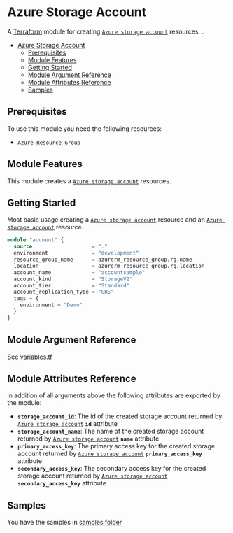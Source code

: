 # Azure Storage Account

A [Terraform](https://www.terraform.io) module for creating
[`Azure storage account`](https://registry.terraform.io/providers/hashicorp/azurerm/latest/docs/resources/storage_account) resources.
.

- [Azure Storage Account](#azure-storage-account)
  - [Prerequisites](#prerequisites)
  - [Module Features](#module-features)
  - [Getting Started](#getting-started)
  - [Module Argument Reference](#module-argument-reference)
  - [Module Attributes Reference](#module-attributes-reference)
  - [Samples](#samples)

## Prerequisites

To use this module you need the following resources:

- [`Azure Resource Group`](https://registry.terraform.io/providers/hashicorp/azurerm/latest/docs/resources/resource_group)

## Module Features

This module creates a [`Azure storage account`](https://registry.terraform.io/providers/hashicorp/azurerm/latest/docs/resources/storage_account) resources.

## Getting Started

Most basic usage creating a [`Azure storage account`](https://registry.terraform.io/providers/hashicorp/azurerm/latest/docs/resources/storage_account) resource and an [`Azure storage account`](https://registry.terraform.io/providers/hashicorp/azurerm/latest/docs/resources/storage_account) resource.

```terraform
module "account" {
  source                   = "."
  environment              = "development"
  resource_group_name      = azurerm_resource_group.rg.name
  location                 = azurerm_resource_group.rg.location
  account_name             = "accountsample"
  account_kind             = "StorageV2"
  account_tier             = "Standard"
  account_replication_type = "GRS"
  tags = {
    environment = "Demo"
  }
}
```

## Module Argument Reference

See [variables.tf](variables.tf)

## Module Attributes Reference

in addition of all arguments above the following attributes are exported by the module:

- **`storage_account_id`**: The id of the created storage account returned by [`Azure storage account`](https://registry.terraform.io/providers/hashicorp/azurerm/latest/docs/resources/storage_account#attributes-reference) **`id`** attribute
- **`storage_account_name`**: The name of the created storage account returned by [`Azure storage account`](https://registry.terraform.io/providers/hashicorp/azurerm/latest/docs/resources/storage_account#attributes-reference) **`name`** attribute
- **`primary_access_key`**: The primary access key for the created storage account returned by [`Azure storage account`](https://registry.terraform.io/providers/hashicorp/azurerm/latest/docs/resources/storage_account#attributes-reference) **`primary_access_key`** attribute
- **`secondary_access_key`**: The secondary access key for the created storage account returned by [`Azure storage account`](https://registry.terraform.io/providers/hashicorp/azurerm/latest/docs/resources/storage_account#attributes-reference) **`secondary_access_key`** attribute

## Samples

You have the samples in [samples folder](../../../samples/storage/account/)